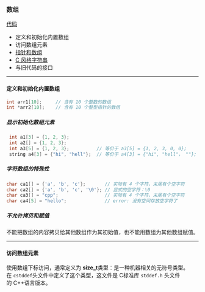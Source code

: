 ### 数组

[代码](../../chapter_3/section_5/main_1.cpp)
- 定义和初始化内置数组
- 访问数组元素
- [指针和数组](./section_5_3.md)
- [C 风格字符串](./section_5_4.md)
- 与旧代码的接口

---

#### 定义和初始化内置数组

```c++
int arr1[10];     // 含有 10 个整数的数组
int *arr2[10];    // 含有 10 个整型指针的数组
```

##### 显示初始化数组元素
```c++
 int a1[3] = {1, 2, 3};
 int a2[] = {1, 2, 3};
 int a3[5] = {1, 2, 3};          // 等价于 a3[5] = {1, 2, 3, 0, 0};
 string a4[3] = {"hi", "hell"};  // 等价于 a4[3] = {"hi", "hell"， ""};
```

##### 字符数组的特殊性

```c++
char ca1[] = {'a', 'b', 'c'};       // 实际有 4 个字符，末尾有个空字符
char ca2[] = {'a', 'b', 'c', '\0'}; // 显式的空字符：\0
char ca3[] = "cpp";                 // 实际有 4 个字符，末尾有个空字符
char ca4[5] = "hello";              // error: 没有空间存放空字符了
```

##### 不允许拷贝和赋值

不能把数组的内容拷贝给其他数组作为其初始值，也不能用数组为其他数组赋值。

---

#### 访问数组元素

使用数组下标访问，通常定义为 **size_t**类型：是一种机器相关的无符号类型。   
在 `cstddef`头文件中定义了这个类型，这文件是 C标准库 `stddef.h` 头文件   
的 C++语言版本。